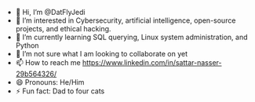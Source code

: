 - 👋 Hi, I’m @DatFlyJedi
- 👀 I’m interested in Cybersecurity, artificial intelligence, open-source projects, and ethical hacking.
- 🌱 I’m currently learning SQL querying, Linux system administration, and Python
- 💞️ I’m not sure what I am looking to collaborate on yet
- 📫 How to reach me https://www.linkedin.com/in/sattar-nasser-29b564326/
- 😄 Pronouns: He/Him
- ⚡ Fun fact: Dad to four cats

<!---
DatFlyJedi/DatFlyJedi is a ✨ special ✨ repository because its `README.md` (this file) appears on your GitHub profile.
You can click the Preview link to take a look at your changes.
--->

